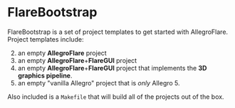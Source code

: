 # FlareBootstrap

FlareBootstrap is a set of project templates to get started with AllegroFlare. Project templates include:

2. an empty **AllegroFlare** project
3. an empty **AllegroFlare**+**FlareGUI** project
4. an empty **AllegroFlare**+**FlareGUI** project that implements the **3D graphics pipeline**.
1. an empty "vanilla Allegro" project that is *only* Allegro 5.

Also included is a `Makefile` that will build all of the projects out of the box.
